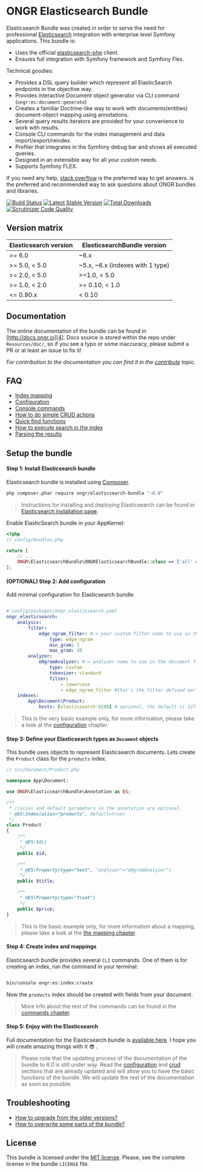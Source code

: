 # ONGR Elasticsearch Bundle

Elasticsearch Bundle was created in order to serve the need for
professional [Elasticsearch][1] integration with enterprise level Symfony
applications. This bundle is:

* Uses the official [elasticsearch-php][2] client.
* Ensures full integration with Symfony framework and Symfony Flex.

Technical goodies:

* Provides a DSL query builder which represent all ElasticSearch endpoints in the objective way.
* Provides interactive Document object generator via CLI command (`ongr:es:document:generate`)
* Creates a familiar Doctrine-like way to work with documents(entities) document-object mapping using annotations.
* Several query results iterators are provided for your convenience to work with results.
* Console CLI commands for the index management and data import/export/reindex.
* Profiler that integrates in the Symfony debug bar and shows all executed queries.
* Designed in an extensible way for all your custom needs.
* Supports Symfony FLEX.

If you need any help, [stack overflow][3] is the preferred way to get answers.
is the preferred and recommended way to ask questions about ONGR bundles and libraries.


[![Build Status](https://travis-ci.org/ongr-io/ElasticsearchBundle.svg?branch=master)](https://travis-ci.org/ongr-io/ElasticsearchBundle)
[![Latest Stable Version](https://poser.pugx.org/ongr/elasticsearch-bundle/v/stable)](https://packagist.org/packages/ongr/elasticsearch-bundle)
[![Total Downloads](https://poser.pugx.org/ongr/elasticsearch-bundle/downloads)](https://packagist.org/packages/ongr/elasticsearch-bundle)
[![Scrutinizer Code Quality](https://scrutinizer-ci.com/g/ongr-io/ElasticsearchBundle/badges/quality-score.png?b=master)](https://scrutinizer-ci.com/g/ongr-io/ElasticsearchBundle/?branch=master)


## Version matrix

| Elasticsearch version | ElasticsearchBundle version      |
| --------------------- | -------------------------------- |
| >= 6.0                | ~6.x                             |
| >= 5.0, < 5.0         | ~5.x, ~6.x (indexes with 1 type) |
| >= 2.0, < 5.0         | >=1.0, < 5.0                     |
| >= 1.0, < 2.0         | >= 0.10, < 1.0                   |
| <= 0.90.x             | < 0.10                           |

## Documentation

The online documentation of the bundle can be found in [http://docs.ongr.io][4].
Docs source is stored within the repo under `Resources/doc/`, so if you see a typo or some inaccuracy, please submit a PR or at least an issue to fix it!

*For contribution to the documentation you can find it in the [contribute][5] topic.*

## FAQ
* [Index mapping][6]
* [Configuration][7]
* [Console commands][8]
* [How to do simple CRUD actions][9]
* [Quick find functions][10]
* [How to execute search in the index][11]
* [Parsing the results][12]

## Setup the bundle

#### Step 1: Install Elasticsearch bundle

Elasticsearch bundle is installed using [Composer][13].

```bash
php composer.phar require ongr/elasticsearch-bundle "~6.0"
```

> Instructions for installing and deploying Elasticsearch can be found in
 [Elasticsearch installation page][14].

Enable ElasticSearch bundle in your AppKernel:

```php
<?php
// config/bundles.php

return [
    // ...
    ONGR\ElasticsearchBundle\ONGRElasticsearchBundle::class => ['all' => true],
];

```

#### (OPTIONAL) Step 2: Add configuration 

Add minimal configuration for Elasticsearch bundle.

```yaml

# config/packages/ongr_elasticsearch.yaml
ongr_elasticsearch:
    analysis:
        filter:
            edge_ngram_filter: #-> your custom filter name to use in the analyzer below
                type: edge_ngram 
                min_gram: 1
                max_gram: 20
        analyzer:
            eNgramAnalyzer: #-> analyzer name to use in the document field
                type: custom
                tokenizer: standard
                filter:
                    - lowercase
                    - edge_ngram_filter #that's the filter defined earlier
    indexes:
        App\Document\Product:
            hosts: [elasticsearch:9200] # optional, the default is 127.0.0.1:9200

```

> This is the very basic example only, for more information, please take a look at the [configuration][9] chapter.

#### Step 3: Define your Elasticsearch types as `Document` objects

This bundle uses objects to represent Elasticsearch documents. Lets create the `Product` class for the `products` index.

```php
// src/Document/Product.php

namespace App\Document;

use ONGR\ElasticsearchBundle\Annotation as ES;

/**
 * //alias and default parameters in the annotation are optional. 
 * @ES\Index(alias="products", default=true)
 */
class Product
{
    /**
     * @ES\Id()
     */
    public $id;

    /**
     * @ES\Property(type="text", "analyzer"="eNgramAnalyzer")
     */
    public $title;

    /**
     * @ES\Property(type="float")
     */
    public $price;
}

```

> This is the basic example only, for more information about a mapping, please take a look
 at the [the mapping chapter][6].


#### Step 4: Create index and mappings

Elasticsearch bundle provides several `CLI` commands. One of them is for creating an index, run the command in your terminal:

```bash

bin/console ongr:es:index:create

```
Now the `products` index should be created with fields from your document.  

> More info about the rest of the commands can be found in the [commands chapter][8].


#### Step 5: Enjoy with the Elasticsearch

Full documentation for the Elasticsearch bundle is [available here][4].
I hope you will create amazing things with it :sunglasses: .

> Please note that the updating process of the documentation of the bundle to 6.0
>is still under way. Read the [configuration][7] and [crud][9] sections that are 
>already updated and will allow you to have the basic functions of the bundle. We
>will update the rest of the documentation as soon as possible

## Troubleshooting
* [How to upgrade from the older versions?][15]
* [How to overwrite some parts of the bundle?][16]

## License

This bundle is licensed under the [MIT license](LICENSE). Please, see the complete license
in the bundle `LICENSE` file.

[1]: https://www.elastic.co/products/elasticsearch
[2]: https://github.com/elastic/elasticsearch-php
[3]: http://stackoverflow.com/questions/tagged/ongr
[4]: http://docs.ongr.io/ElasticsearchBundle
[5]: http://docs.ongr.io/common/Contributing
[6]: http://docs.ongr.io/ElasticsearchBundle/mapping
[7]: http://docs.ongr.io/ElasticsearchBundle/configuration
[8]: http://docs.ongr.io/ElasticsearchBundle/commands
[9]: http://docs.ongr.io/ElasticsearchBundle/crud
[10]: http://docs.ongr.io/ElasticsearchBundle/find_functions
[11]: http://docs.ongr.io/ElasticsearchBundle/search
[12]: http://docs.ongr.io/ElasticsearchBundle/results_parsing
[13]: https://getcomposer.org
[14]: https://www.elastic.co/downloads/elasticsearch
[15]: http://docs.ongr.io/ElasticsearchBundle/upgrade
[16]: http://docs.ongr.io/ElasticsearchBundle/overwriting_bundle

